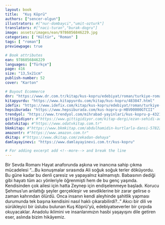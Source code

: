 ```yaml
---
layout: book
title:  "Kuş Köprü"
authors: ["sencer-olgun"]
illustrators: #["nur-dombayci","umit-ozturk"]
translators: #["naci-turan","burak-dogru"]
image: assets/images/ean/9786056846229.jpg
categories: [ "Kültür", "Roman" ]
tags: [ "roman"]
previewpage: true

# Book attributes
ean: 9786056846229
languages: ["Türkçe"]
page: 416
size: "13,5x21cm"
publish-number: 52
cover: "Karton"

# Buyout Ecommerce
dnr: "https://www.dr.com.tr/kitap/kus-kopru/edebiyat/roman/turkiye-roman/urunno=0001786534001"
kitapyurdu: "https://www.kitapyurdu.com/kitap/kus-kopru/483847.html"
idefix: "https://www.idefix.com/kitap/kus-kopru/edebiyat/roman/turkiye-roman/urunno=0001786534001"
hepsiburada: "https://www.hepsiburada.com/kus-kopru-p-HBV00000GTCII"
trendyol: "https://www.trendyol.com/mihrabad-yayinlari/kus-kopru-p-4321632"
gittigidiyor: #"https://www.gittigidiyor.com/kitap-dergi/ezan-sehidi-adnan-menderes_pdp_732728793"
odatvkitap: #"https://www.odatvkitap.com.tr"
bkmkitap: #"https://www.bkmkitap.com/abdulhamidin-kurtlarla-dansi-578226"
amazontr: #"https://www.amazon.com.tr"
dkitap: #"https://www.dkitap.com/zekadan-dehaya"
damlayayinevi: "https://www.damlayayinevi.com.tr/kus-kopru"

# For adding excerpt add <!--more--> and break the line
---
```

Bir Sevda Romanı
Hayat anaforunda aşkına ve inancına sahip çıkma mücadelesi
“...Bu konuşmalar sırasında Ali soğuk soğuk terler döküyordu. Bu güne kadar bu denli çaresiz ve yapayalnız kalmamıştı. Babasının dediği gibi hayatı tüm acı yönleriyle öğrenmişti hem de bu genç yaşında. Kendisinden çok ailesi için hatta Zeynep için endişelenmeye başladı. Korucu Şehmus’un anlattığı şeyler gerçekleşir ve sevdiklerine bir zarar gelirse o zaman kahrından ölürdü. Onca insanın kendi aleyhinde şahitlik yapması durumunda tek başına kendisini nasıl haklı çıkarabilirdi?..”
Akıcı bir dili ve sürükleyici bir üslubu bulunan Kuş Köprü’yü, edebiyatseverler bir çırpıda okuyacaklar. Anadolu iklimini ve insanlarımızın hasbi yaşayışını dile getiren eser, aslında bizim hikâyemiz.
<!--more--> 